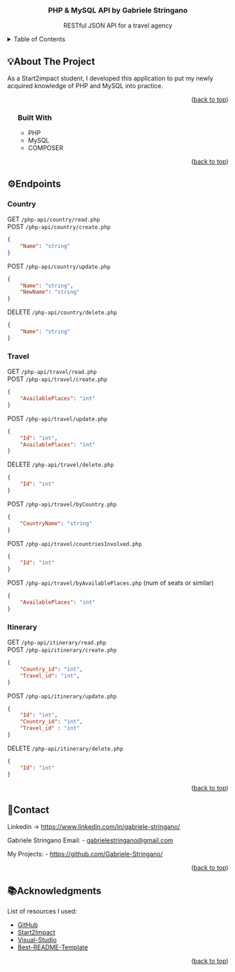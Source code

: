 <!-- PROJECT LOGO -->
<br />
<div align="center">

  <h3 align="center">PHP & MySQL API by Gabriele Stringano</h3>

  <p align="center">
  RESTful JSON API for a travel agency
  </p>
</div>

<!-- TABLE OF CONTENTS -->
<details>
  <summary>Table of Contents</summary>
  <ol>
    <li>
      About The Project
      <ul>
        <li>Built With</li>
      </ul>
    </li>
    <li>Endpoints</li>
    <li>Contact</li>
    <li>Acknowledgments</li>
  </ol>
</details>

<!-- ABOUT THE PROJECT -->
## 💡About The Project

As a Start2impact student, I developed this application to put my newly acquired knowledge of PHP and MySQL into practice.

<p align="right">(<a href="#top">back to top</a>)</p>

<ol>

### Built With


* PHP
* MySQL
* COMPOSER

<p align="right">(<a href="#top">back to top</a>)</p>

</ol>

<!-- How it Work + ScreenShot -->

## ⚙️Endpoints

### Country

GET `/php-api/country/read.php`
<br />
POST `/php-api/country/create.php`

```json
{
    "Name": "string"
}
```

POST `/php-api/country/update.php`
```json
{
    "Name": "string",
    "NewName": "string"
}
```

DELETE `/php-api/country/delete.php`
```json
{
    "Name": "string"
}
```

### Travel

GET `/php-api/travel/read.php`
<br />
POST `/php-api/travel/create.php`

```json
{
    "AvailablePlaces": "int"
}
```

POST `/php-api/travel/update.php`
```json
{
    "Id": "int",
    "AvailablePlaces": "int"
}
```

DELETE `/php-api/travel/delete.php`
```json
{
    "Id": "int"
}
```

POST `/php-api/travel/byCountry.php`
```json
{
    "CountryName": "string"
}
```

POST `/php-api/travel/countriesInvolved.php`
```json
{
    "Id": "int"
}
```

POST `/php-api/travel/byAvailablePlaces.php` (num of seats or similar)
```json
{
    "AvailablePlaces": "int"
}
```

### Itinerary

GET `/php-api/itinerary/read.php`
<br />
POST `/php-api/itinerary/create.php`

```json
{
    "Country_id": "int",
    "Travel_id": "int",
}
```

POST `/php-api/itinerary/update.php`
```json
{
    "Id": "int",
    "Country_id": "int",
    "Travel_id" : "int"
}
```

DELETE `/php-api/itinerary/delete.php`
```json
{
    "Id": "int"
}
```

<p align="right">(<a href="#top">back to top</a>)</p>

<!-- CONTACT -->
## 📲Contact

Linkedin -> https://www.linkedin.com/in/gabriele-stringano/

Gabriele Stringano Email: - gabrielestringano@gmail.com

My Projects: - https://github.com/Gabriele-Stringano/
<p align="right">(<a href="#top">back to top</a>)</p>

<!-- ACKNOWLEDGMENTS -->
## 📚Acknowledgments

List of resources I used:

* [GitHub](https://github.com)
* [Start2Impact](https://www.start2impact.it/)
* [Visual-Studio](https://code.visualstudio.com/)
* [Best-README-Template](https://github.com/ferneynava/Best-README-Template)

<p align="right">(<a href="#top">back to top</a>)</p>



<!-- MARKDOWN LINKS & IMAGES -->
<!-- https://www.markdownguide.org/basic-syntax/#reference-style-links -->

